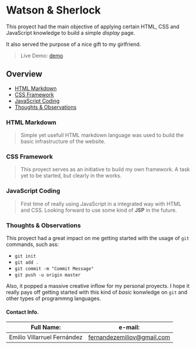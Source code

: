 # Watson & Sherlock

This proyect had the main objective of applying certain HTML, CSS and JavaScript knowledge to build a simple _display_ page.

It also served the purpose of a nice gift to my girlfriend.

> Live Demo: [demo](evildez.github.io "Watson & Sherlock")

## Overview

- [HTML Markdown](#HTML-Markdown)
- [CSS Framework](#CSS-Framework)
- [JavaScript Coding](#JavaScript-Coding)
- [Thoughts & Observations](#Thoughts-&-Observations)

### HTML Markdown

> Simple yet usefull HTML markdown language was used to build the basic infrastructure of the website.

### CSS Framework

> This proyect serves as an initiative to build my own framework. A task yet to be started, but clearly in the works.

### JavaScript Coding

> First time of really using JavaScript in a integrated way with HTML and CSS. Looking forward to use some kind of **JSP** in the future.

### Thoughts & Observations

This proyect had a great impact on me getting started with the usage of `git` commands, such ass:

- `git init`
- `git add .`
- `git commit -m "Commit Message"`
- `git push -u origin master`

Also, it popped a massive creative inflow for my personal proyects. I hope it really pays off getting started with this kind of _basic_ konwledge on `git` and other types of programmng languages.

#### Contact Info.

| Full Name:                  | e-mail:                                                  |
| --------------------------- | -------------------------------------------------------- |
| Emilio Villarruel Fernández | [fernandezemiliov@gmail.com](fernandezemiliov@gmail.com) |
